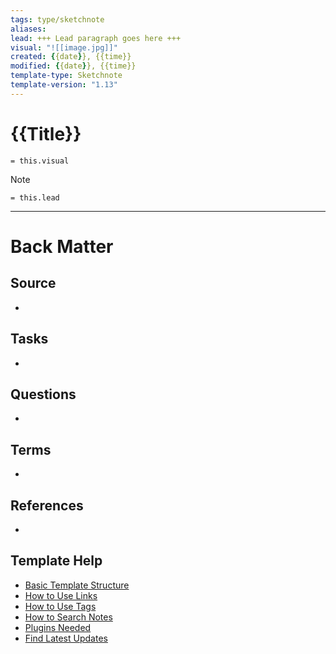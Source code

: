 ```yaml
---
tags: type/sketchnote
aliases: 
lead: +++ Lead paragraph goes here +++
visual: "![[image.jpg]]"
created: {{date}}, {{time}}
modified: {{date}}, {{time}}
template-type: Sketchnote
template-version: "1.13"
---
```

<!--  See "Template Help" below for using properties -->

# {{Title}}

<!-- My sketchnote  -->

`= this.visual`

<!-- Main idea of my sketchnote  -->

> [!Note]
> `= this.lead`

<!-- Other content of my sketchnote  -->


---
# Back Matter

## Source
<!-- Always keep a link to the source. --> 
- 

## Tasks
<!-- What remains to be done with this note? --> 
- 

## Questions
<!-- What remains for you to consider? --> 
- 

## Terms
<!-- Links to definition pages -->
- 

## References
<!-- Links to pages not referenced in the content -->
- 

## Template Help
<!-- Links to external help pages on GitHub. -->
- [Basic Template Structure](https://github.com/groepl/Obsidian-Templates#basic-template-structure)
- [How to Use Links](https://github.com/groepl/Obsidian-Templates#how-to-use-links)
- [How to Use Tags](https://github.com/groepl/Obsidian-Templates#how-to-use-tags)
- [How to Search Notes](https://github.com/groepl/Obsidian-Templates#how-to-search-notes)
- [Plugins Needed](https://github.com/groepl/Obsidian-Templates#obsidian-plugins-needed)
- [Find Latest Updates](https://github.com/groepl/Obsidian-Templates)